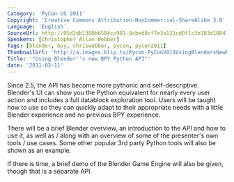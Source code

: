 ```yaml
---
Category: 'PyCon US 2011'
Copyright: 'Creative Commons Attribution-NonCommercial-ShareAlike 3.0'
Language: 'English'
SourceUrl: http://05d2db1380b6504cc981-8cbed8cf7e3a131cd8f1c3e383d10041.r93.cf2.rackcdn.com/pycon-us-2011/411_using-blender-s-new-bpy-python-api.mp4
Speakers: [Christopher Allan Webber]
Tags: [blender, bpy, chriswebber, pycon, pycon2011]
ThumbnailUrl: 'http://a.images.blip.tv/Pycon-PyCon2011UsingBlendersNewBPYPythonAPI450.png'
Title: '"Using Blender''s new BPY Python API"'
date: '2011-03-11'
---
```

Since 2.5, the API has become more pythonic and self-descriptive. Blender's UI
can show you the Python equivalent for nearly every user action and includes a
full datablock exploration tool. Users will be taught how to use so they can
quickly adapt to their appropriate needs with a little Blender experience and
no previous BPY experience.

There will be a brief Blender overview, an introduction to the API and how to
use it, as well as / along with an overview of some of the presenter's own
tools / use cases. Some other popular 3rd party Python tools will also be
shown as an example.

If there is time, a brief demo of the Blender Game Engine will also be given,
though that is a separate API.

